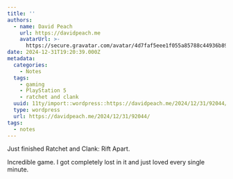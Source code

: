 ```yaml
---
title: ''
authors:
  - name: David Peach
    url: https://davidpeach.me
    avatarUrl: >-
      https://secure.gravatar.com/avatar/4d7faf5eee1f055a85788c44936b8995eaab6dfb004e7854ec747ccb272e91ee?s=96&d=mm&r=g
date: 2024-12-31T19:20:39.000Z
metadata:
  categories:
    - Notes
  tags:
    - gaming
    - PlayStation 5
    - ratchet and clank
  uuid: 11ty/import::wordpress::https://davidpeach.me/2024/12/31/92044/
  type: wordpress
  url: https://davidpeach.me/2024/12/31/92044/
tags:
  - notes
---
```

Just finished Ratchet and Clank: Rift Apart.

Incredible game. I got completely lost in it and just loved every single minute.